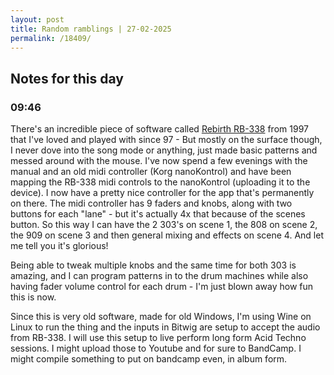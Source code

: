 ```yaml
---
layout: post
title: Random ramblings | 27-02-2025
permalink: /18409/
---
```

## Notes for this day

### 09:46

There's an incredible piece of software called [Rebirth
RB-338](https://en.wikipedia.org/wiki/ReBirth_RB-338) from 1997 that I've loved
and played with since 97 - But mostly on the surface though, I never dove into
the song mode or anything, just made basic patterns and messed around with the
mouse. I've now spend a few evenings with the manual and an old midi controller
(Korg nanoKontrol) and have been mapping the RB-338 midi controls to the
nanoKontrol (uploading it to the device). I now have a pretty nice controller
for the app that's permanently on there. The midi controller has 9 faders and
knobs, along with two buttons for each "lane" - but it's actually 4x that
because of the scenes button. So this way I can have the 2 303's on scene 1, the
808 on scene 2, the 909 on scene 3 and then general mixing and effects on scene
4. And let me tell you it's glorious!

Being able to tweak multiple knobs and the same time for both 303 is amazing,
and I can program patterns in to the drum machines while also having fader
volume control for each drum - I'm just blown away how fun this is now.

Since this is very old software, made for old Windows, I'm using Wine on Linux
to run the thing and the inputs in Bitwig are setup to accept the audio from
RB-338. I will use this setup to live perform long form Acid Techno sessions. I
might upload those to Youtube and for sure to BandCamp. I might compile
something to put on bandcamp even, in album form.

